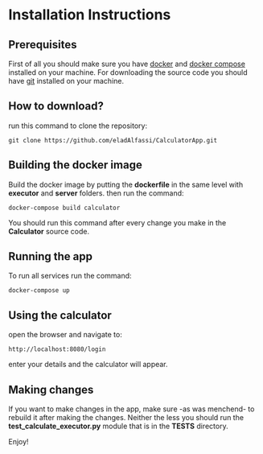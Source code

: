 # Installation Instructions

## Prerequisites
First of all you should make sure you have [docker](https://docs.docker.com/install/)  and [docker compose](https://docs.docker.com/compose/install/) installed on your machine.
For downloading the source code you should have [git](https://git-scm.com/downloads) installed on your machine.

## How to download?
run this command to clone the repository:
```
git clone https://github.com/eladAlfassi/CalculatorApp.git
```

## Building the docker image
Build the docker image by putting the **dockerfile** in the same level with **executor** and **server** folders.
then run the command:
```
docker-compose build calculator
```
You should run this command after every change you make in the **Calculator** source code.

## Running the app
To run all services run the command:
```
docker-compose up
```

## Using the calculator
open the browser and navigate to:
```
http://localhost:8080/login
```
enter your details and the calculator will appear.

## Making changes
If you want to make changes in the app, make sure -as was menchend- to rebuild it after making the changes.
Neither the less you should run the **test_calculate_executor.py** module that is in the **TESTS** directory.

Enjoy!


